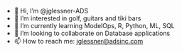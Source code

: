 - 👋 Hi, I’m @jglessner-ADS
- 👀 I’m interested in golf, guitars and tiki bars
- 🌱 I’m currently learning ModelOps, R, Python, ML, SQL
- 💞️ I’m looking to collaborate on Database applications
- 📫 How to reach me: jglessner@adsinc.com

